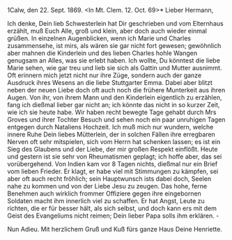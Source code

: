  1Calw, den 22. Sept. 1869.
 <In Mt. Clem. 12. Oct. 69>*
Lieber Hermann,

Ich denke, Dein lieb Schwesterlein hat Dir geschrieben und vom Elternhaus erzählt, muß Euch Alle, groß und klein, aber doch auch wieder einmal grüßen. In einzelnen Augenblicken, wenn ich Marie und Charles zusammensehe, ist mirs, als wären sie gar nicht fort gewesen; gewöhnlich aber mahnen die Kinderlein und des lieben Charles hohle Wangen genugsam an Alles, was sie erlebt haben. Ich wollte, Du könntest die liebe Marie sehen, wie gar treu und lieb sie sich als Gattin und Mutter ausnimmt. Oft erinnern mich jetzt nicht nur ihre Züge, sondern auch der ganze Ausdruck ihres Wesens an die liebe Stuttgarter Emma. Dabei aber blitzt neben der neuen Liebe doch oft auch noch die frühere Munterkeit aus ihren Augen. Von ihr, von ihrem Mann und den Kinderlein eigentlich zu erzählen, fang ich dießmal lieber gar nicht an; ich könnte das nicht in so kurzer Zeit, wie ich sie heute habe. Wir haben recht bewegte Tage gehabt durch Mrs Groves und ihrer Tochter Besuch und sehen noch ein paar unruhigen Tagen entgegen durch Nataliens Hochzeit. Ich muß mich nur wundern, welche innere Ruhe Dein liebes Mütterlein, der in solchen Fällen ihre erregbaren Nerven oft sehr mitspielen, sich vom Herrn hat schenken lassen; es ist ein Sieg des Glaubens und der Liebe, der mir großen Respekt einflößt. Heute und gestern ist sie sehr von Rheumatismen geplagt; ich hoffe aber, das sei vorübergehend. Von Indien kam vor 8 Tagen nichts, dießmal nur ein Brief vom lieben Frieder. Er klagt, er habe viel mit Stimmungen zu kämpfen, sei aber oft auch recht fröhlich; sein Hauptwunsch ists dabei doch, Seelen nahe zu kommen und von der Liebe Jesu zu zeugen. Das hohe, ferne Benehmen auch wirklich frommer Offiziere gegen ihre eingebornen Soldaten macht ihm innerlich viel zu schaffen. Er hat Angst, Leute zu richten, die er für besser hält, als sich selbst, und doch kann ers mit dem Geist des Evangeliums nicht reimen; Dein lieber Papa solls ihm erklären. -

Nun Adieu. Mit herzlichem Gruß und Kuß fürs ganze Haus
 Deine Henriette.
